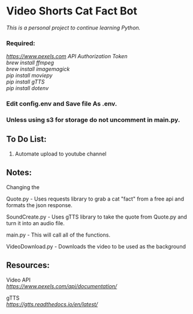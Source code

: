 # Video Shorts Cat Fact Bot 
<em>This is a personal project to continue learning Python.</em>

### Required:
<em>https://www.pexels.com API Authorization Token</em>\
<em>brew install ffmpeg</em>\
<em>brew install imagemagick</em>\
<em>pip install moviepy</em>\
<em>pip install gTTS</em>\
<em>pip install dotenv</em>

### Edit config.env and Save file As .env.
### Unless using s3 for storage do not uncomment in main.py. 


## To Do List:

1. Automate upload to youtube channel

## Notes: 

Changing the 

Quote.py - Uses requests library to grab a cat "fact" from a free api and formats the json response.

SoundCreate.py - Uses gTTS library to take the quote from Quote.py and turn it into an audio file.

main.py - This will call all of the functions.

VideoDownload.py - Downloads the video to be used as the background

## Resources:

Video API \
<em>https://www.pexels.com/api/documentation/</em> 

gTTS \
<em>https://gtts.readthedocs.io/en/latest/</em>












